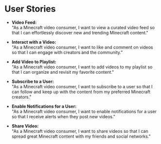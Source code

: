 # User Stories

- **Video Feed:**  
  "As a Minecraft video consumer, I want to view a curated video feed so that I can effortlessly discover new and trending Minecraft content."

- **Interact with a Video:**  
  "As a Minecraft video consumer, I want to like and comment on videos so that I can engage with creators and the community."

- **Add Video to Playlist:**  
  "As a Minecraft video consumer, I want to add videos to my playlist so that I can organize and revisit my favorite content."

- **Subscribe to a User:**  
  "As a Minecraft video consumer, I want to subscribe to a user so that I can follow and keep up with the content from my preferred Minecraft creators."

- **Enable Notifications for a User:**  
  "As a Minecraft video consumer, I want to enable notifications for a user so that I receive alerts when they post new videos."

- **Share Video:**  
  "As a Minecraft video consumer, I want to share videos so that I can spread great Minecraft content with my friends and social networks." 